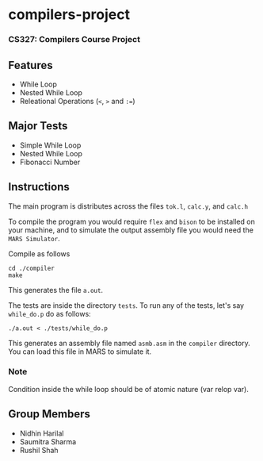 # compilers-project
### CS327: Compilers Course Project

## Features
- While Loop
- Nested While Loop
- Releational Operations (`<`, `>` and `:=`)

## Major Tests
- Simple While Loop
- Nested While Loop
- Fibonacci Number


## Instructions
The main program is distributes across the files `tok.l`, `calc.y`, and `calc.h`

To compile the program you would require `flex` and `bison` to be installed on your machine, and to simulate the output assembly file you would need the `MARS Simulator`.

Compile as follows

```
cd ./compiler
make
```
This generates the file `a.out`.

The tests are inside the directory `tests`. To run any of the tests, let's say `while_do.p` do as follows:

```
./a.out < ./tests/while_do.p
```

This generates an assembly file named `asmb.asm` in the `compiler` directory. You can load this file in MARS to simulate it.


### Note
Condition inside the while loop should be of atomic nature (var relop var).

## Group Members
- Nidhin Harilal
- Saumitra Sharma
- Rushil Shah

